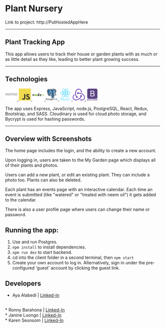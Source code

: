 # Plant Nursery

Link to project: http://PutHostedAppHere

---
## Plant Tracking App
This app allows users to track their house or garden plants with as much or as little detail as they like, leading to better plant growing success.

---
## Technologies

<p align="left">  <a href="https://expressjs.com" target="_blank"> <img src="https://raw.githubusercontent.com/devicons/devicon/master/icons/express/express-original-wordmark.svg" alt="express" width="40" height="40"/> </a> <a href="https://developer.mozilla.org/en-US/docs/Web/JavaScript" target="_blank"> <img src="https://raw.githubusercontent.com/devicons/devicon/master/icons/javascript/javascript-original.svg" alt="javascript" width="40" height="40"/> </a> <a href="https://nodejs.org" target="_blank"> <img src="https://raw.githubusercontent.com/devicons/devicon/master/icons/nodejs/nodejs-original-wordmark.svg" alt="nodejs" width="40" height="40"/> </a> <a href="https://www.postgresql.org" target="_blank"> <img src="https://raw.githubusercontent.com/devicons/devicon/master/icons/postgresql/postgresql-original-wordmark.svg" alt="postgresql" width="40" height="40"/> </a> <a href="https://reactjs.org/" target="_blank"> <img src="https://raw.githubusercontent.com/devicons/devicon/master/icons/react/react-original-wordmark.svg" alt="react" width="40" height="40"/> </a> <a href="https://redux.js.org" target="_blank"> <img src="https://raw.githubusercontent.com/devicons/devicon/master/icons/redux/redux-original.svg" alt="redux" width="40" height="40"/> </a> <a href="https://getbootstrap.com" target="_blank"> <img src="https://raw.githubusercontent.com/devicons/devicon/master/icons/bootstrap/bootstrap-plain-wordmark.svg" alt="bootstrap" width="40" height="40"/> </a></p>

The app uses Express, JavaScript, node.js, PostgreSQL, React, Redux, Bootstrap, and SASS. 
Cloudinary is used for cloud photo storage, and Bycrypt is used for hashing passwords.

---

## Overview with Screenshots
The home page includes the login, and the ability to create a new account.

Upon logging in, users are taken to the My Garden page which displays all of their plants and photos.

Users can add a new plant, or edit an existing plant. They can include a photo too. Plants can also be deleted.

Each plant has an events page with an interactive calendar. Each time an event is submitted (like "watered" or "treated with neem oil") it gets added to the calendar.

There is also a user profile page where users can change their name or password.


## Running the app:

1. Use and run Postgres.
2. `npm install` to install dependencies.
3. `npm run dev` to start backend.
4. cd into the client folder in a second terminal, then `npm start` 
5. Create your own account to log in. Alternatively, sign in under the pre-configured 'guest' account by clicking the guest link.

## Developers
* Aya Alabedi | <a href="https://www.linkedin.com/in/aya-al-abedi-4992a6171/"> Linked-In </a>
<br>
* Ronny Barahona | <a href="https://www.linkedin.com/in/ronny-barahona/"> Linked-In </a>
<br>
* Janine Luongo |  <a href="https://www.linkedin.com/in/janine-luongo-871b5b39/"> Linked-In </a>
<br>
* Karen Seunsom | <a href="https://www.linkedin.com/in/rasinie-seunsom/"> Linked-In </a>
